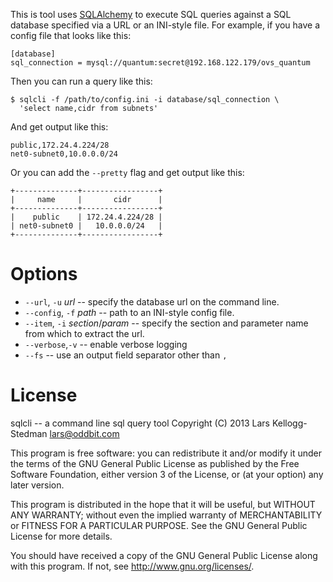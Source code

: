 This is tool uses [SQLAlchemy][] to execute SQL queries against a SQL
database specified via a URL or an INI-style file.   For example, if
you have a config file that looks like this:

    [database]
    sql_connection = mysql://quantum:secret@192.168.122.179/ovs_quantum

Then you can run a query like this:

    $ sqlcli -f /path/to/config.ini -i database/sql_connection \
      'select name,cidr from subnets'

And get output like this:

    public,172.24.4.224/28
    net0-subnet0,10.0.0.0/24

Or you can add the `--pretty` flag and get output like this:

    +--------------+-----------------+
    |     name     |       cidr      |
    +--------------+-----------------+
    |    public    | 172.24.4.224/28 |
    | net0-subnet0 |   10.0.0.0/24   |
    +--------------+-----------------+

Options
=======

- `--url`, `-u` *url* -- specify the database url on the command line.
- `--config`, `-f` *path* -- path to an INI-style config file.
- `--item`, `-i` *section*/*param* -- specify the section and
  parameter name from which to extract the url.
- `--verbose`,`-v` -- enable verbose logging
- `--fs` -- use an output field separator other than `,`


[sqlalchemy]: http://www.sqlalchemy.org/

License
=======

sqlcli -- a command line sql query tool
Copyright (C) 2013 Lars Kellogg-Stedman <lars@oddbit.com>

This program is free software: you can redistribute it and/or modify
it under the terms of the GNU General Public License as published by
the Free Software Foundation, either version 3 of the License, or
(at your option) any later version.

This program is distributed in the hope that it will be useful,
but WITHOUT ANY WARRANTY; without even the implied warranty of
MERCHANTABILITY or FITNESS FOR A PARTICULAR PURPOSE.  See the
GNU General Public License for more details.

You should have received a copy of the GNU General Public License
along with this program.  If not, see <http://www.gnu.org/licenses/>.

